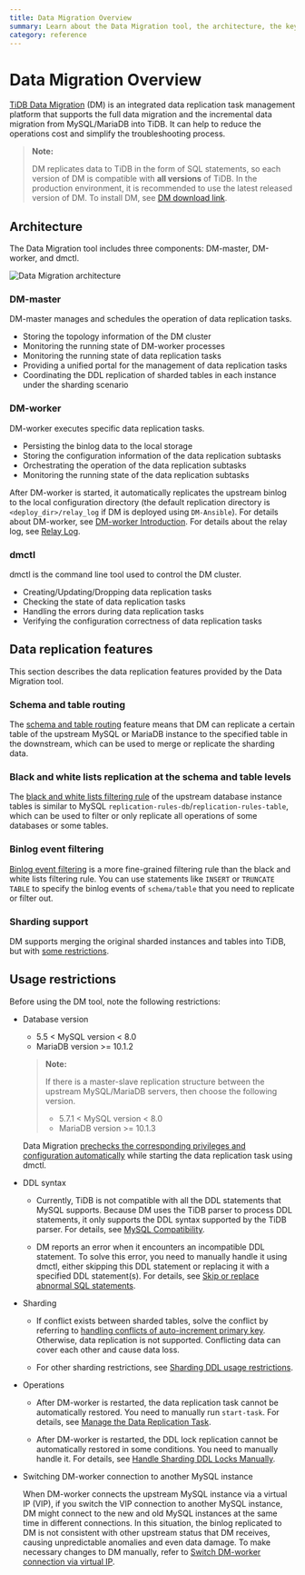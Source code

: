 ```yaml
---
title: Data Migration Overview
summary: Learn about the Data Migration tool, the architecture, the key components and features.
category: reference
---
```


<!-- markdownlint-disable MD007 -->

# Data Migration Overview

[TiDB Data Migration](https://github.com/pingcap/dm) (DM) is an integrated data replication task management platform that supports the full data migration and the incremental data migration from MySQL/MariaDB into TiDB. It can help to reduce the operations cost and simplify the troubleshooting process.

> **Note:**
>
> DM replicates data to TiDB in the form of SQL statements, so each version of DM is compatible with **all versions** of TiDB. In the production environment, it is recommended to use the latest released version of DM. To install DM, see [DM download link](https://pingcap.com/docs/stable/reference/tools/download/#tidb-dm-data-migration).

## Architecture

The Data Migration tool includes three components: DM-master, DM-worker, and dmctl.

![Data Migration architecture](/media/dm-architecture.png)

### DM-master

DM-master manages and schedules the operation of data replication tasks.

- Storing the topology information of the DM cluster
- Monitoring the running state of DM-worker processes
- Monitoring the running state of data replication tasks
- Providing a unified portal for the management of data replication tasks
- Coordinating the DDL replication of sharded tables in each instance under the sharding scenario

### DM-worker

DM-worker executes specific data replication tasks.

- Persisting the binlog data to the local storage
- Storing the configuration information of the data replication subtasks
- Orchestrating the operation of the data replication subtasks
- Monitoring the running state of the data replication subtasks

After DM-worker is started, it automatically replicates the upstream binlog to the local configuration directory (the default replication directory is `<deploy_dir>/relay_log` if DM is deployed using `DM-Ansible`). For details about DM-worker, see [DM-worker Introduction](dm-worker-intro.md). For details about the relay log, see [Relay Log](relay-log.md).

### dmctl

dmctl is the command line tool used to control the DM cluster.

- Creating/Updating/Dropping data replication tasks
- Checking the state of data replication tasks
- Handling the errors during data replication tasks
- Verifying the configuration correctness of data replication tasks

## Data replication features

This section describes the data replication features provided by the Data Migration tool.

### Schema and table routing

The [schema and table routing](feature-overview.md#table-routing) feature means that DM can replicate a certain table of the upstream MySQL or MariaDB instance to the specified table in the downstream, which can be used to merge or replicate the sharding data.

### Black and white lists replication at the schema and table levels

The [black and white lists filtering rule](feature-overview.md#black-and-white-table-lists) of the upstream database instance tables is similar to MySQL `replication-rules-db`/`replication-rules-table`, which can be used to filter or only replicate all operations of some databases or some tables.

### Binlog event filtering

[Binlog event filtering](feature-overview.md#binlog-event-filter) is a more fine-grained filtering rule than the black and white lists filtering rule. You can use statements like `INSERT` or `TRUNCATE TABLE` to specify the binlog events of `schema/table` that you need to replicate or filter out.

### Sharding support

DM supports merging the original sharded instances and tables into TiDB, but with [some restrictions](feature-shard-merge.md#restrictions).

## Usage restrictions

Before using the DM tool, note the following restrictions:

+ Database version

    - 5.5 < MySQL version < 8.0
    - MariaDB version >= 10.1.2

    > **Note:**
    >
    > If there is a master-slave replication structure between the upstream MySQL/MariaDB servers, then choose the following version.
    >
    > - 5.7.1 < MySQL version < 8.0
    > - MariaDB version >= 10.1.3

    Data Migration [prechecks the corresponding privileges and configuration automatically](precheck.md) while starting the data replication task using dmctl.

+ DDL syntax

    - Currently, TiDB is not compatible with all the DDL statements that MySQL supports. Because DM uses the TiDB parser to process DDL statements, it only supports the DDL syntax supported by the TiDB parser. For details, see [MySQL Compatibility](https://pingcap.com/docs/stable/reference/mysql-compatibility/#ddl).

    - DM reports an error when it encounters an incompatible DDL statement. To solve this error, you need to manually handle it using dmctl, either skipping this DDL statement or replacing it with a specified DDL statement(s). For details, see [Skip or replace abnormal SQL statements](faq.md#how-to-handle-incompatible-ddl-statements).

+ Sharding

    - If conflict exists between sharded tables, solve the conflict by referring to [handling conflicts of auto-increment primary key](shard-merge-best-practices.md#handle-conflicts-of-auto-increment-primary-key). Otherwise, data replication is not supported. Conflicting data can cover each other and cause data loss.

    - For other sharding restrictions, see [Sharding DDL usage restrictions](feature-shard-merge.md#restrictions).

+ Operations

    - After DM-worker is restarted, the data replication task cannot be automatically restored. You need to manually run `start-task`. For details, see [Manage the Data Replication Task](manage-replication-tasks.md).

    - After DM-worker is restarted, the DDL lock replication cannot be automatically restored in some conditions. You need to manually handle it. For details, see [Handle Sharding DDL Locks Manually](feature-manually-handling-sharding-ddl-locks.md).

+ Switching DM-worker connection to another MySQL instance

    When DM-worker connects the upstream MySQL instance via a virtual IP (VIP), if you switch the VIP connection to another MySQL instance, DM might connect to the new and old MySQL instances at the same time in different connections. In this situation, the binlog replicated to DM is not consistent with other upstream status that DM receives, causing unpredictable anomalies and even data damage. To make necessary changes to DM manually, refer to [Switch DM-worker connection via virtual IP](cluster-operations.md#switch-dm-worker-connection-via-virtual-ip).
